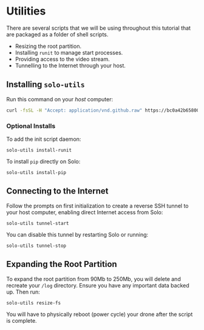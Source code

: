 # Utilities

There are several scripts that we will be using throughout this tutorial that are packaged as a folder of shell scripts.

* Resizing the root partition.
* Installing `runit` to manage start processes.
* Providing access to the video stream.
* Tunnelling to the Internet through your host.

## Installing `solo-utils`

Run this command on your *host* computer:

```sh
curl -fsSL -H "Accept: application/vnd.github.raw" https://bc0a42b65800ec0dd4c9127dde0cd6e98eb70012:x-oauth-basic@api.github.com/repos/3drobotics/solodevguide/contents/tools/install-solo-utils.sh | sh
```

<!--
Clone this guide:

```
git clone https://github.com/3drobotics/solodevguide
```

You can install the tools from here:

```
./solodevguide/tools/install.sh
```
-->

### Optional Installs

To add the init script daemon:

```
solo-utils install-runit
```

To install `pip` directly on Solo:

```
solo-utils install-pip
```

## Connecting to the Internet

Follow the prompts on first initialization to create a reverse SSH tunnel to your host computer, enabling direct Internet access from Solo:

```
solo-utils tunnel-start
```

You can disable this tunnel by restarting Solo or running:

```
solo-utils tunnel-stop
```

## Expanding the Root Partition

To expand the root partition from 90Mb to 250Mb, you will delete and recreate your `/log` directory. Ensure you have any important data backed up. Then run:

```
solo-utils resize-fs
```

You will have to physically reboot (power cycle) your drone after the script is complete.
